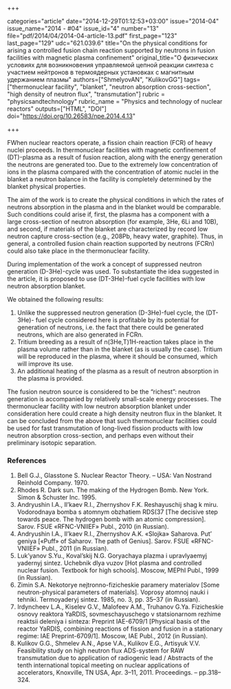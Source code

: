+++

categories="article"
date="2014-12-29T01:12:53+03:00"
issue="2014-04"
issue_name="2014 - #04"
issue_id="4"
number="13"
file="pdf/2014/04/2014-04-article-13.pdf"
first_page="123"
last_page="129"
udc="621.039.6"
title="On the physical conditions for arising a controlled fusion chain reaction supported by neutrons in fusion facilities with magnetic plasma confinement"
original_title="О физических условиях для возникновения управляемой цепной реакции синтеза с участием нейтронов в термоядерных установках с магнитным удержанием плазмы"
authors=["ShmelyovAN", "KulikovGG"]
tags=["thermonuclear facility", "blanket", "neutron absorption cross-section", "high density of neutron flux", "transmutation"]
rubric = "physicsandtechnology"
rubric_name = "Physics and technology of nuclear reactors"
outputs=["HTML", "DOI"]
doi="https://doi.org/10.26583/npe.2014.4.13"

+++

FWhen nuclear reactors operate, a fission chain reaction (FCR) of heavy nuclei proceeds. In thermonuclear facilities with magnetic confinement of (DT)-plasma as a result of fusion reaction, along with the energy generation the neutrons are generated too. Due to the extremely low concentration of ions in the plasma compared with the concentration of atomic nuclei in the blanket a neutron balance in the facility is completely determined by the blanket physical properties.

The aim of the work is to create the physical conditions in which the rates of neutrons absorption in the plasma and in the blanket would be comparable. Such conditions could arise if, first, the plasma has a component with a large cross-section of neutron absorption (for example, 3He, 6Li and 10B), and second, if materials of the blanket are characterized by record low neutron capture cross-section (e.g., 208Pb, heavy water, graphite). Thus, in general, a controlled fusion chain reaction supported by neutrons (FCRn) could also take place in the thermonuclear facility.

During implementation of the work a concept of suppressed neutron generation (D-3He)-cycle was used. To substantiate the idea suggested in the article, it is proposed to use (DT-3He)-fuel cycle facilities with low neutron absorption blanket.

We obtained the following results:
1. Unlike the suppressed neutron generation (D-3He)-fuel cycle, the (DT-3He)- fuel cycle considered here is profitable by its potential for generation of neutrons, i.e. the fact that there could be generated neutrons, which are also generated in FCRn.
2. Tritium breeding as a result of n(3He,T)1H-reaction takes place in the plasma volume rather than in the blanket (as is usually the case). Tritium will be reproduced in the plasma, where it should be consumed, which will improve its use.
3. An additional heating of the plasma as a result of neutron absorption in the plasma is provided.

The fusion neutron source is considered to be the “richest”: neutron generation is accompanied by relatively small-scale energy processes. The thermonuclear facility with low neutron absorption blanket under consideration here could create a high density neutron flux in the blanket. It can be concluded from the above that such thermonuclear facilities could be used for fast transmutation of long-lived fission products with low neutron absorption cross-section, and perhaps even without their preliminary isotopic separation.

### References

1. Bell G.J., Glasstone S. Nuclear Reactor Theory. – USA: Van Nostrand Reinhold Company. 1970.
2. Rhodes R. Dark sun. The making of the Hydrogen Bomb. New York. Simon & Schuster Inc. 1995.
3. Andryushin I.A., Il’kaev R.I., Zhernyshov F.K. Reshayuschij shag k miru. Vodorodnaya bomba s atomnym obzhatiem RDS(37 [The decisive step towards peace. The hydrogen bomb with an atomic compression]. Sarov. FSUE «RFNC-VNIIEF» Publ., 2010 (in Russian).
4. Andryushin I.A., Il’kaev R.I., Zhernyshov A.K. «Slojka» Saharova. Put’ geniya [«Puff» of Saharov. The path of Genius]. Sarov. FSUE «RFNC-VNIIEF» Publ., 2011 (in Russian).
5. Luk’yanov S.Yu., Koval’skij N.G. Goryachaya plazma i upravlyaemyj yadernyj sintez. Uchebnik dlya vuzov [Hot plasma and controlled nuclear fusion. Textbook for high schools]. Moscow, MEPhI Publ., 1999 (in Russian).
6. Zimin S.A. Nekotorye nejtronno-fizicheskie paramery materialov [Some neutron-physical parameters of materials]. Voprosy atomnoj nauki i tehniki. Termoyaderyj sintez. 1985, no. 3, pp. 35–37 (in Russian).
7. Irdyncheev L.A., Kiselev G.V., Malofeev A.M., Truhanov G.Ya. Fizicheskie osnovy reaktora YaRDIS, sovmeschayuschego v statsionarnom rezhime reaktsii deleniya i sinteza: Preprint IAE-6709/1 [Physical basis of the reactor YaRDIS, combining reactions of fission and fusion in a stationary regime: IAE Preprint-6709/1]. Moscow, IAE Publ., 2012 (in Russian).
8. Kulikov G.G., Shmelev A.N., Apse V.A., Kulikov E.G., Artisyuk V.V. Feasibility study on high neutron flux ADS-system for RAW transmutation due to application of radiogenic lead / Abstracts of the tenth international topical meeting on nuclear applications of accelerators, Knoxville, TN USA, Apr. 3–11, 2011. Proceedings. – pp.318–324.